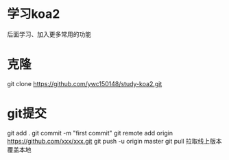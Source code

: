 # 学习koa2
后面学习、加入更多常用的功能


# 克隆
git clone https://github.com/ywc150148/study-koa2.git
# git提交
git add .
git commit -m "first commit"
git remote add origin https://github.com/xxx/xxx.git
git push -u origin master
git pull 拉取线上版本覆盖本地